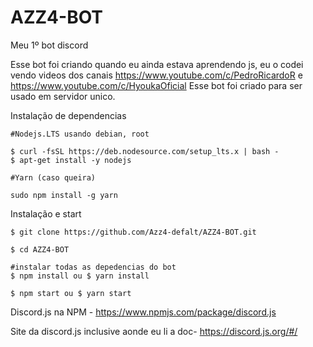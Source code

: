 # AZZ4-BOT
Meu 1º bot discord

Esse bot foi criando quando eu ainda estava aprendendo js, eu o codei vendo videos dos canais https://www.youtube.com/c/PedroRicardoR e https://www.youtube.com/c/HyoukaOficial
Esse bot foi criado para ser usado em servidor unico.

Instalação de dependencias
```
#Nodejs.LTS usando debian, root

$ curl -fsSL https://deb.nodesource.com/setup_lts.x | bash -
$ apt-get install -y nodejs

#Yarn (caso queira)

sudo npm install -g yarn
```
Instalação e start
```
$ git clone https://github.com/Azz4-defalt/AZZ4-BOT.git

$ cd AZZ4-BOT 

#instalar todas as depedencias do bot
$ npm install ou $ yarn install

$ npm start ou $ yarn start

```



Discord.js na NPM - https://www.npmjs.com/package/discord.js

Site da discord.js inclusive aonde eu li a doc- https://discord.js.org/#/
